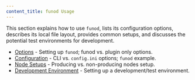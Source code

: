 ```yaml
---
content_title: funod Usage
---
```


This section explains how to use `funod`, lists its configuration options, describes its local file layout, provides common setups, and discusses the potential test environments for development.

* [Options](00_funod-options.md) - Setting up `funod`; funod vs. plugin only options.
* [Configuration](01_funod-configuration.md) - CLI vs. `config.ini` options; `funod` example.
* [Node Setups](02_node-setups/index.md) - Producing vs. non-producing nodes setup.
* [Development Environment](03_development-environment/index.md) - Setting up a development/test environment.
